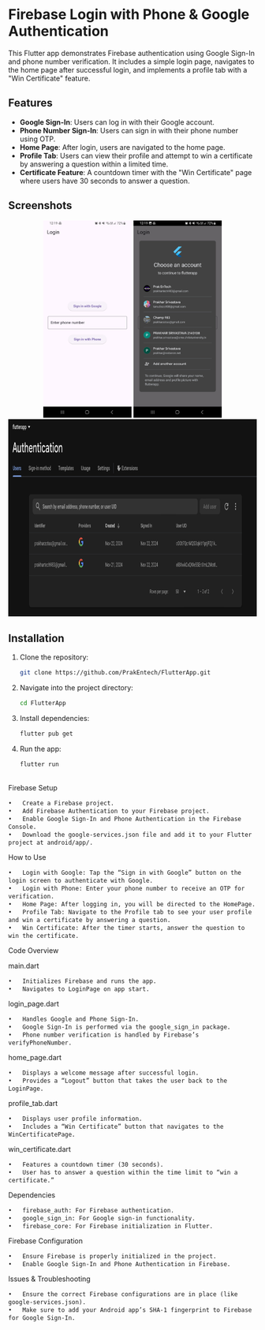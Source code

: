 # Firebase Login with Phone & Google Authentication

This Flutter app demonstrates Firebase authentication using Google Sign-In and phone number verification. It includes a simple login page, navigates to the home page after successful login, and implements a profile tab with a "Win Certificate" feature.

## Features

- **Google Sign-In**: Users can log in with their Google account.
- **Phone Number Sign-In**: Users can sign in with their phone number using OTP.
- **Home Page**: After login, users are navigated to the home page.
- **Profile Tab**: Users can view their profile and attempt to win a certificate by answering a question within a limited time.
- **Certificate Feature**: A countdown timer with the "Win Certificate" page where users have 30 seconds to answer a question.

## Screenshots

<p align="center">
  <img src="assets/screenshot1.jpg" height="400"/>
  <img src="assets/screenshot2.jpg" height="400"/>
  <img src="assets/screenshot3.png" height="400"/>
</p>

## Installation

1. Clone the repository:
   ```bash
   git clone https://github.com/PrakEntech/FlutterApp.git

2.	Navigate into the project directory:
	```bash
	cd FlutterApp


3.	Install dependencies:
	```bash
	flutter pub get


4.	Run the app:
   	```bash
	flutter run



Firebase Setup

	•	Create a Firebase project.
	•	Add Firebase Authentication to your Firebase project.
	•	Enable Google Sign-In and Phone Authentication in the Firebase Console.
	•	Download the google-services.json file and add it to your Flutter project at android/app/.

How to Use

	•	Login with Google: Tap the “Sign in with Google” button on the login screen to authenticate with Google.
	•	Login with Phone: Enter your phone number to receive an OTP for verification.
	•	Home Page: After logging in, you will be directed to the HomePage.
	•	Profile Tab: Navigate to the Profile tab to see your user profile and win a certificate by answering a question.
	•	Win Certificate: After the timer starts, answer the question to win the certificate.

Code Overview

main.dart

	•	Initializes Firebase and runs the app.
	•	Navigates to LoginPage on app start.

login_page.dart

	•	Handles Google and Phone Sign-In.
	•	Google Sign-In is performed via the google_sign_in package.
	•	Phone number verification is handled by Firebase’s verifyPhoneNumber.

home_page.dart

	•	Displays a welcome message after successful login.
	•	Provides a “Logout” button that takes the user back to the LoginPage.

profile_tab.dart

	•	Displays user profile information.
	•	Includes a “Win Certificate” button that navigates to the WinCertificatePage.

win_certificate.dart

	•	Features a countdown timer (30 seconds).
	•	User has to answer a question within the time limit to “win a certificate.”

Dependencies

	•	firebase_auth: For Firebase authentication.
	•	google_sign_in: For Google sign-in functionality.
	•	firebase_core: For Firebase initialization in Flutter.

Firebase Configuration

	•	Ensure Firebase is properly initialized in the project.
	•	Enable Google Sign-In and Phone Authentication in Firebase.

Issues & Troubleshooting

	•	Ensure the correct Firebase configurations are in place (like google-services.json).
	•	Make sure to add your Android app’s SHA-1 fingerprint to Firebase for Google Sign-In.
